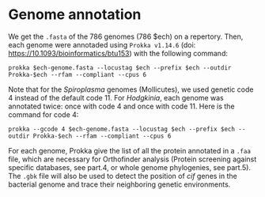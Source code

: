 # Genome annotation

We get the `.fasta` of the 786 genomes (786 $ech) on a repertory. Then, each genome were annotaded using `Prokka v1.14.6` (doi: <https://10.1093/bioinformatics/btu153>) with the following command:

```
prokka $ech-genome.fasta --locustag $ech --prefix $ech --outdir Prokka-$ech --rfam --compliant --cpus 6
```

Note that for the *Spiroplasma* genomes (Mollicutes), we used genetic code 4 instead of the default code 11. For *Hodgkinia*, each genome was annotated twice: once with code 4 and once with code 11. Here is the command for code 4:

```
prokka --gcode 4 $ech-genome.fasta --locustag $ech --prefix $ech --outdir Prokka-$ech --rfam --compliant --cpus 6
```

For each genome, Prokka give the list of all the protein annotated in a `.faa` file, which are necessary for Orthofinder analysis (Protein screening against specific databases, see part.4, or whole genome phylogenies, see part.5). The `.gbk` file will also be used to detect the position of *cif* genes in the bacterial genome and trace their neighboring genetic environments.
